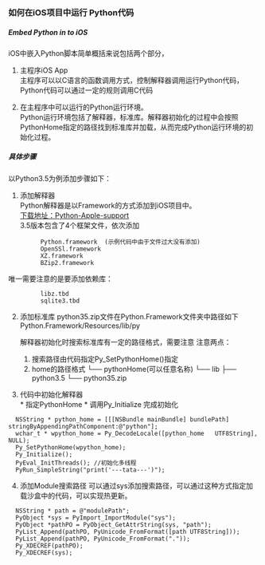 ### 如何在iOS项目中运行 Python代码


##### Embed Python in to iOS
iOS中嵌入Python脚本简单概括来说包括两个部分，
  1. 主程序iOS App  
     主程序可以以C语言的函数调用方式，控制解释器调用运行Python代码，Python代码可以通过一定的规则调用C代码  

  2. 在主程序中可以运行的Python运行环境。  
  Python运行环境包括了解释器，标准库。解释器初始化的过程中会按照PythonHome指定的路径找到标准库并加载，从而完成Python运行环境的初始化过程。

##### 具体步骤  
  以Python3.5为例添加步骤如下：
  1. 添加解释器  
     Python解释器是以Framework的方式添加到iOS项目中。  
     [下载地址：Python-Apple-support](https://github.com/pybee/Python-Apple-support)  
     3.5版本包含了4个框架文件，依次添加
```
	     Python.framework  (示例代码中由于文件过大没有添加)
	     OpenSSl.framework
	     XZ.framework
	     BZip2.framework
```
  唯一需要注意的是要添加依赖库：
```
         libz.tbd
         sqlite3.tbd  
```
  2. 添加标准库
     python35.zip文件在Python.Framework文件夹中路径如下  
         Python.Framework/Resources/lib/py

     解释器初始化时搜索标准库有一定的路径格式，需要注意
     注意两点：
     1. 搜索路径由代码指定Py_SetPythonHome()指定
     2. home的路径格式
     └── pythonHome(可以任意名称)
              └── lib
              ├── python3.5
              └── python35.zip

  3. 代码中初始化解释器  
    * 指定PythonHome
    * 调用Py_Initialize 完成初始化
```
  NSString * python_home = [[[NSBundle mainBundle] bundlePath] stringByAppendingPathComponent:@"python"];
  wchar_t * wpython_home = Py_DecodeLocale([python_home   UTF8String], NULL);
  Py_SetPythonHome(wpython_home);
  Py_Initialize();
  PyEval_InitThreads(); //初始化多线程
  PyRun_SimpleString("print('---tata---')");
```
  4. 添加Module搜索路径
     可以通过sys添加搜索路径，可以通过这种方式指定加载沙盒中的代码，可以实现热更新。
```
  NSString * path = @"modulePath";
  PyObject *sys = PyImport_ImportModule("sys");
  PyObject *pathPO = PyObject_GetAttrString(sys, "path");
  PyList_Append(pathPO, PyUnicode_FromFormat([path UTF8String]));
  PyList_Append(pathPO, PyUnicode_FromFormat("."));
  Py_XDECREF(pathPO);
  Py_XDECREF(sys);
```
